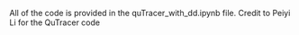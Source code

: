 All of the code is provided in the quTracer_with_dd.ipynb file. Credit to Peiyi Li for the QuTracer code

